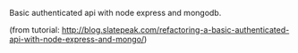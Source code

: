 Basic authenticated api with node express and mongodb.

(from tutorial: http://blog.slatepeak.com/refactoring-a-basic-authenticated-api-with-node-express-and-mongo/)
